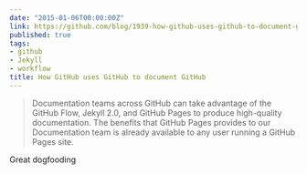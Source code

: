 ```yaml
---
date: "2015-01-06T00:00:00Z"
link: https://github.com/blog/1939-how-github-uses-github-to-document-github
published: true
tags:
- github
- Jekyll
- workflow
title: How GitHub uses GitHub to document GitHub
---
```


> Documentation teams across GitHub can take advantage of the GitHub Flow, Jekyll 2.0, and GitHub Pages to produce
high-quality documentation. The benefits that GitHub Pages provides to our Documentation team is already available to
any user running a GitHub Pages site.

Great dogfooding
